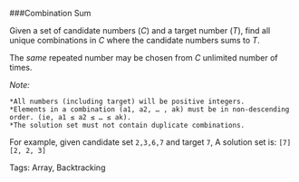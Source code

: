 ###Combination Sum

 Given a set of candidate numbers (*C*) and a target number (*T*), find all unique combinations in *C* where the candidate numbers sums to *T*.

The *same* repeated number may be chosen from *C* unlimited number of times.

*Note:*

    *All numbers (including target) will be positive integers.
    *Elements in a combination (a1, a2, … , ak) must be in non-descending order. (ie, a1 ≤ a2 ≤ … ≤ ak).
    *The solution set must not contain duplicate combinations.

For example, given candidate set `2,3,6,7` and target `7`,
A solution set is:
`[7]`
`[2, 2, 3]`

Tags: Array, Backtracking 